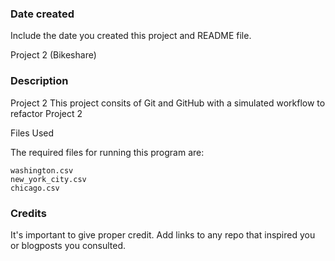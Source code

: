 ### Date created
Include the date you created this project and README file.

Project 2 (Bikeshare)

### Description
Project 2
This project consits of Git and GitHub with a simulated workflow to refactor Project 2

Files Used

The required files for running this program are:

    washington.csv
    new_york_city.csv
    chicago.csv


### Credits
It's important to give proper credit. Add links to any repo that inspired you or blogposts you consulted.

